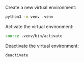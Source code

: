 
Create a new virtual environment:
```bash
python3 -m venv .venv
```

Activate the virtual environment:
```bash
source .venv/bin/activate
```

Deactivate the virtual environment:
```bash
deactivate
```